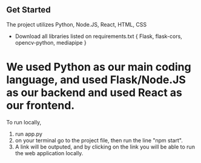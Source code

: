 ## Get Started

The project utilizes Python, Node.JS, React, HTML, CSS

- Download all libraries listed on requirements.txt
{ Flask, flask-cors, opencv-python, mediapipe }

# We used Python as our main coding language, and used Flask/Node.JS as our backend and used React as our frontend.

To run locally,
 
1. run app.py
2. on your terminal go to the project file, then run the line "npm start".
3. A link will be outputed, and by clicking on the link you will be able to run the web application locally.

